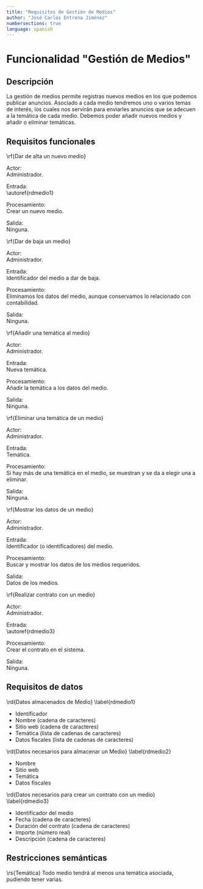 ```yaml
---
title: "Requisitos de Gestión de Medios"
author: "José Carlos Entrena Jiménez"
numbersections: true
language: spanish
---
```


# Funcionalidad "Gestión de Medios"

## Descripción

La gestión de medios permite registras nuevos medios en los que podemos publicar anuncios. Asociado a cada medio tendremos uno o varios temas de interés, los cuales nos servirán para enviarles anuncios que se adecuen a la temática de cada medio. Debemos poder añadir nuevos medios y añadir o eliminar temáticas.

## Requisitos funcionales

\rf{Dar de alta un nuevo medio}

Actor:  
Administrador.

Entrada:  
\autoref{rdmedio1}

Procesamiento:  
Crear un nuevo medio.

Salida:  
Ninguna.

\rf{Dar de baja un medio}

Actor:  
Administrador.

Entrada:  
Identificador del medio a dar de baja.

Procesamiento:  
Eliminamos los datos del medio, aunque conservamos lo relacionado con contabilidad.

Salida:  
Ninguna.

\rf{Añadir una temática al medio}

Actor:  
Administrador.

Entrada:  
Nueva temática.

Procesamiento:  
Añadir la temática a los datos del medio.

Salida:  
Ninguna.

\rf{Eliminar una temática de un medio}

Actor:  
Administrador.

Entrada:  
Temática.

Procesamiento:  
Si hay más de una temática en el medio, se muestran y se da a elegir una a eliminar.

Salida:  
Ninguna.


\rf{Mostrar los datos de un medio}

Actor:  
Administrador.

Entrada:  
Identificador (o identificadores) del medio.

Procesamiento:  
Buscar y mostrar los datos de los medios requeridos.

Salida:  
Datos de los medios.

\rf{Realizar contrato con un medio}

Actor:  
Administrador.

Entrada:  
\autoref{rdmedio3}

Procesamiento:  
Crear el contrato en el sistema.

Salida:  
Ninguna.


## Requisitos de datos

\rd{Datos almacenados de Medio}
\label{rdmedio1}

   - Identificador
   - Nombre (cadena de caracteres)
   - Sitio web (cadena de caracteres)
   - Temática (lista de cadenas de caracteres)
   - Datos fiscales (lista de cadenas de caracteres)

\rd{Datos necesarios para almacenar un Medio}
\label{rdmedio2}

   - Nombre
   - Sitio web
   - Temática
   - Datos fiscales

\rd{Datos necesarios para crear un contrato con un medio}
\label{rdmedio3}

   - Identificador del medio
   - Fecha (cadena de caracteres)
   - Duración del contrato (cadena de caracteres)
   - Importe (número real)
   - Descripción (cadena de caracteres)


## Restricciones semánticas

\rs{Temática}
Todo medio tendrá al menos una temática asociada, pudiendo tener varias.
